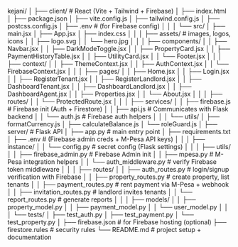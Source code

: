 kejani/
│
├── client/                      # React (Vite + Tailwind + Firebase)
│   ├── index.html
│   ├── package.json
│   ├── vite.config.js
│   ├── tailwind.config.js
│   ├── postcss.config.js
│   ├── .env                       # (for Firebase config)
│   │
│   └── src/
│       ├── main.jsx
│       ├── App.jsx
│       ├── index.css
│       │
│       ├── assets/                # images, logos, icons
│       │   ├── logo.svg
│       │   └── hero.jpg
│       │
│       ├── components/
│       │   ├── Navbar.jsx
│       │   ├── DarkModeToggle.jsx
│       │   ├── PropertyCard.jsx
│       │   ├── PaymentHistoryTable.jsx
│       │   ├── UtilityCard.jsx
│       │   └── Footer.jsx
│       │
│       ├── context/
│       │   ├── ThemeContext.jsx
│       │   ├── AuthContext.jsx
│       │   └── FirebaseContext.jsx
│       │
│       ├── pages/
│       │   ├── Home.jsx
│       │   ├── Login.jsx
│       │   ├── RegisterTenant.jsx
│       │   ├── RegisterLandlord.jsx
│       │   ├── DashboardTenant.jsx
│       │   ├── DashboardLandlord.jsx
│       │   ├── DashboardAgent.jsx
│       │   ├── Properties.jsx
│       │   └── About.jsx
│       │
│       ├── routes/
│       │   └── ProtectedRoute.jsx
│       │
│       ├── services/
│       │   ├── firebase.js        # Firebase init (Auth + Firestore)
│       │   ├── api.js             # Communicates with Flask backend
│       │   └── auth.js            # Firebase auth helpers
│       │
│       └── utils/
│           ├── formatCurrency.js
│           ├── calculateBalance.js
│           └── roleGuard.js
│
├── server/                       # Flask API
│   ├── app.py                     # main entry point
│   ├── requirements.txt
│   ├── .env                       # (Firebase admin creds + M-Pesa API keys)
│   │
│   ├── instance/
│   │   └── config.py              # secret config (Flask settings)
│   │
│   ├── utils/
│   │   ├── firebase_admin.py      # Firebase Admin init
│   │   ├── mpesa.py               # M-Pesa integration helpers
│   │   └── auth_middleware.py     # verify Firebase token middleware
│   │
│   ├── routes/
│   │   ├── auth_routes.py         # login/signup verification with Firebase
│   │   ├── property_routes.py     # create property, list tenants
│   │   ├── payment_routes.py      # rent payment via M-Pesa + webhook
│   │   ├── invitation_routes.py   # landlord invites tenants
│   │   └── report_routes.py       # generate reports
│   │
│   ├── models/
│   │   ├── property_model.py
│   │   ├── payment_model.py
│   │   └── user_model.py
│   │
│   └── tests/
│       ├── test_auth.py
│       ├── test_payment.py
│       └── test_property.py
│
├── firebase.json                  # for Firebase hosting (optional)
├── firestore.rules                # security rules
└── README.md                      # project setup + documentation
